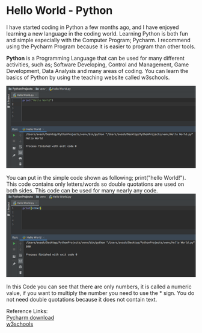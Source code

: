 Hello World - Python
===

I have started coding in Python a few months ago, and I have enjoyed learning a new language in the coding world. Learning Python is both fun and simple especially with the Computer Program; Pycharm. I recommend using the Pycharm Program because it is easier to program than other tools.

**Python** is a Programming Language that can be used for many different activities, such as; Software Developing, Control and Management, Game Development, Data Analysis and many areas of coding. You can learn the basics of Python by using the teaching website called w3schools.

![hello-world](https://github.com/Avashdk/Python/blob/master/media/hello-world.png)  

You can put in the simple code shown as following; 
print("hello World!").  
This code contains only letters/words so double quotations are used on both sides. This code can be used for many nearly any code.    
![numeric](https://github.com/Avashdk/Python/blob/master/media/numeric.png)  



In this Code you can see that there are only numbers, it is called a numeric value, if you want to multiply the number you need to use the * sign. You do not need double quotations because it does not contain text.

Reference Links:   
[Pycharm download](https://www.jetbrains.com/education/download/#section=pycharm-edu)  
[w3schools](https://www.w3schools.com/python/)







